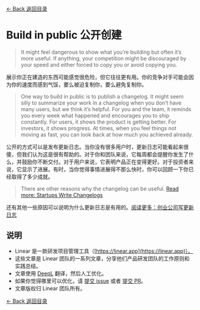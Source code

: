 [<- Back 返回目录](README.md)

# Build in public 公开创建

> It might feel dangerous to show what you’re building but often it’s more useful. If anything, your competition might be discouraged by your speed and either forced to copy you or avoid copying you.

展示你正在建造的东西可能感觉很危险，但它往往更有用。你的竞争对手可能会因为你的速度而感到气馁，要么被迫复制你，要么避免复制你。

> One way to build in public is to publish a changelog. It might seem silly to summarize your work in a changelog when you don’t have many users, but we think it’s helpful. For you and the team, it reminds you every week what happened and encourages you to ship constantly. For users, it shows the product is getting better. For investors, it shows progress. At times, when you feel things not moving as fast, you can look back at how much you achieved already.

公开的方式可以是发布更新日志。当你没有很多用户时，更新日志可能看起来很傻，但我们认为这是很有帮助的。对于你和团队来说，它每周都会提醒你发生了什么，并鼓励你不断交付。对于用户来说，它表明产品正在变得更好。对于投资者来说，它显示了进展。有时，当你觉得事情进展得不那么快时，你可以回顾一下你已经取得了多少成就。

> There are other reasons why the changelog can be useful. [Read more: Startups Write Changelogs](https://medium.com/linear-app/startups-write-changelogs-c6a1d2ff4820)

还有其他一些原因可以说明为什么更新日志是有用的。[阅读更多：创业公司写更新日志](https://medium.com/linear-app/startups-write-changelogs-c6a1d2ff4820)

## 说明

* Linear 是一款研发项目管理工具（[https://linear.app](https://linear.app)）。
* 这些文章是 Linear 团队的一系列文章，分享他们产品研发团队的工作原则和实践总结。
* 文章使用 [DeepL](https://www.deepl.com/translator) 翻译，然后人工优化。
* 如果你觉得哪里可以优化，请 [提交 issue](https://github.com/flanker/linear-method-zh-cn/issues/new) 或者 [提交 PR](https://github.com/flanker/linear-method-zh-cn/pulls)。
* 文章版权归 Linear 团队所有。

[<- Back 返回目录](README.md)
